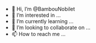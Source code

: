 - 👋 Hi, I’m @BambouNobilet
- 👀 I’m interested in ...
- 🌱 I’m currently learning ...
- 💞️ I’m looking to collaborate on ...
- 📫 How to reach me ...

<!---
BambouNobilet/BambouNobilet is a ✨ special ✨ repository because its `README.md` (this file) appears on your GitHub profile.
You can click the Preview link to take a look at your changes.
--->
